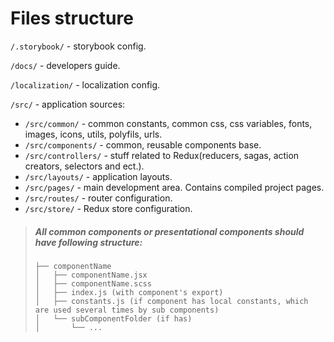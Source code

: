 # Files structure

`/.storybook/` - storybook config.<br>

`/docs/` - developers guide.<br>

`/localization/` - localization config.<br>

`/src/` - application sources:

- `/src/common/` - common constants, common css, css variables, fonts, images, icons, utils, polyfils, urls.
- `/src/components/` - common, reusable components base.
- `/src/controllers/` - stuff related to Redux(reducers, sagas, action creators, selectors and ect.).
- `/src/layouts/` - application layouts.
- `/src/pages/` - main development area. Contains compiled project pages.
- `/src/routes/` - router configuration.
- `/src/store/` - Redux store configuration.

> ##### All common components or presentational components should have following structure:
>
> ```
> ├── componentName
> │   ├── componentName.jsx
> │   ├── componentName.scss
> │   ├── index.js (with component's export)
> │   ├── constants.js (if component has local constants, which are used several times by sub components)
> │   └── subComponentFolder (if has)
> │       └── ...
> ```
